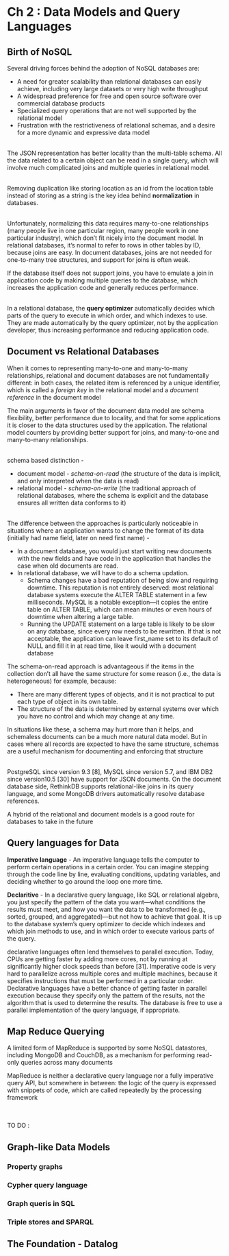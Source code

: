 # Ch 2 : Data Models and Query Languages

## Birth of NoSQL

Several driving forces behind the adoption of NoSQL databases are:
- A need for greater scalability than relational databases can easily achieve, including
very large datasets or very high write throughput
- A widespread preference for free and open source software over commercial
database products
- Specialized query operations that are not well supported by the relational model
- Frustration with the restrictiveness of relational schemas, and a desire for a more
dynamic and expressive data model

\
The JSON representation has better locality than the multi-table schema. All the data related to a certain object can be read in a single query, which will involve much complicated joins and multiple queries in relational model.

\
Removing duplication like storing location as an id from the location table instead of storing as a string is the
key idea behind **normalization** in databases.

\
Unfortunately, normalizing this data requires many-to-one relationships (many people live in one particular region, many people work in one particular industry), which
don’t fit nicely into the document model. In relational databases, it’s normal to refer to rows in other tables by ID, because joins are easy. In document databases, joins are
not needed for one-to-many tree structures, and support for joins is often weak.

If the database itself does not support joins, you have to emulate a join in application code by making multiple queries to the database, which increases the application code and generally reduces performance.

\
In a relational database, the **query optimizer** automatically decides which parts of the query to execute in which order, and which indexes to use. They are made automatically by the query optimizer, not by the application developer, thus increasing performance and reducing application code. 

## Document vs Relational Databases 
When it comes to representing many-to-one and many-to-many relationships, relational and document databases are not fundamentally different: in both cases, the related item is referenced by a unique identifier, which is called a *foreign
key* in the relational model and a *document reference* in the document model

The main arguments in favor of the document data model are schema flexibility, better performance due to locality, and that for some applications it is closer to the data
structures used by the application. The relational model counters by providing better support for joins, and many-to-one and many-to-many relationships.

\
schema based distinction - 
- document model - *schema-on-read* (the structure of the data is implicit, and only interpreted when the
data is read)
- relational model - *schema-on-write* (the traditional approach of relational databases, where the schema is explicit and the database ensures all written data conforms
to it)

\
The difference between the approaches is particularly noticeable in situations where an application wants to change the format of its data (initially had name field, later on need first name) - 
- In a document database, you would just start writing new documents with the new fields and have code in the application that handles the case when old documents are read. 
- In relational database, we will have to do a schema updation. 
    - Schema changes have a bad reputation of being slow and requiring downtime. This reputation is not entirely deserved: most relational database systems execute the
    ALTER TABLE statement in a few milliseconds. MySQL is a notable exception—it copies the entire table on ALTER TABLE, which can mean minutes or even hours of
    downtime when altering a large table.
    - Running the UPDATE statement on a large table is likely to be slow on any database, since every row needs to be rewritten. If that is not acceptable, the application can
    leave first_name set to its default of NULL and fill it in at read time, like it would with a document database

The schema-on-read approach is advantageous if the items in the collection don’t all have the same structure for some reason (i.e., the data is heterogeneous) for example,
because:
- There are many different types of objects, and it is not practical to put each type of object in its own table.
- The structure of the data is determined by external systems over which you have no control and which may change at any time.

In situations like these, a schema may hurt more than it helps, and schemaless documents can be a much more natural data model. But in cases where all records are expected to have the same structure, schemas are a useful mechanism for documenting and enforcing that structure

\
PostgreSQL since version 9.3 [8], MySQL since version 5.7, and IBM DB2 since version10.5 [30] have support for JSON documents. On the document database side, RethinkDB supports relational-like joins in its query language, and some MongoDB drivers automatically resolve database references.

A hybrid of the relational and document models is a good route for databases to take
in the future



## Query languages for Data
**Imperative language** - An imperative language tells the computer to perform certain operations in a certain
order. You can imagine stepping through the code line by line, evaluating conditions, updating variables, and deciding whether to go around the loop one more time.

**Declaritive** - In a declarative query language, like SQL or relational algebra, you just specify the pattern of the data you want—what conditions the results must meet, and how you want the data to be transformed (e.g., sorted, grouped, and aggregated)—but not how to achieve that goal. It is up to the database system’s query optimizer to decide which indexes and which join methods to use, and in which order to execute various parts of the query.

declarative languages often lend themselves to parallel execution. Today, CPUs are getting faster by adding more cores, not by running at significantly higher
clock speeds than before [31]. Imperative code is very hard to parallelize across multiple cores and multiple machines, because it specifies instructions that must be performed
in a particular order. Declarative languages have a better chance of getting faster in parallel execution because they specify only the pattern of the results, not the algorithm that is used to determine the results. The database is free to use a parallel implementation of the query language, if appropriate.

## Map Reduce Querying

A limited form of MapReduce is supported by some NoSQL datastores, including MongoDB and CouchDB, as a
mechanism for performing read-only queries across many documents

MapReduce is neither a declarative query language nor a fully imperative query API, but somewhere in between: the logic of the query is expressed with snippets of code, which are called repeatedly by the processing framework

\
\
TO DO :
## Graph-like Data Models
### Property graphs
### Cypher query language
### Graph queris in SQL
### Triple stores and SPARQL
## The Foundation - Datalog